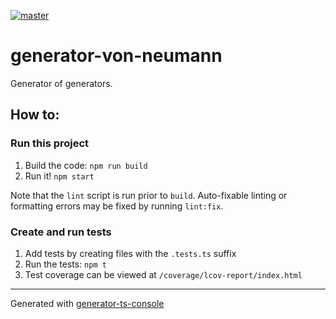 [![master](https://github.com/skonves/generator-von-neumann/workflows/build/badge.svg?branch=master&event=push)](https://github.com/skonves/generator-von-neumann/actions?query=workflow%3Abuild+branch%3Amaster+event%3Apush)

# generator-von-neumann

Generator of generators.

## How to:

### Run this project

1.  Build the code: `npm run build`
1.  Run it! `npm start`

Note that the `lint` script is run prior to `build`. Auto-fixable linting or formatting errors may be fixed by running `lint:fix`.

### Create and run tests

1.  Add tests by creating files with the `.tests.ts` suffix
1.  Run the tests: `npm t`
1.  Test coverage can be viewed at `/coverage/lcov-report/index.html`

---

Generated with [generator-ts-console](https://www.npmjs.com/package/generator-ts-console)
